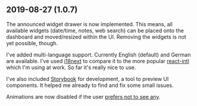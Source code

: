 ## 2019-08-27 (1.0.7)

The announced widget drawer is now implemented. This means, all available widgets (date/time, notes, web search) can be placed onto the dashboard and moved/resized within the UI. Removing the widgets is not yet possible, though.

I've added multi-language support. Currently English (default) and German are available. I've used [i18next](https://www.i18next.com/) to compare it to the more popular [react-intl](https://github.com/formatjs/react-intl) which I'm using at work. So far it's really nice to use.

I've also included [Storybook](https://storybook.js.org/) for development, a tool to preview UI components. It helped me already to find and fix some small issues. 

Animations are now disabled if the user [prefers not to see any](https://developers.google.com/web/updates/2019/03/prefers-reduced-motion).
